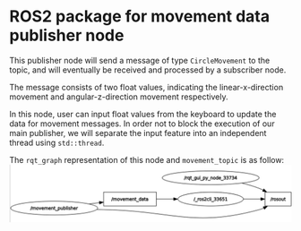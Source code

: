# ROS2 package for movement data publisher node


This publisher node will send a message of type `CircleMovement` to the topic, and will eventually be received and processed by a subscriber node.

The message consists of two float values, indicating the linear-x-direction movement and angular-z-direction movement respectively.

In this node, user can input float values from the keyboard to update the data for movement messages. In order not to block the execution of our main publisher, we will separate the input feature into an independent thread using `std::thread`.

The `rqt_graph` representation of this node and `movement_topic` is as follow:
![movement_publisher_graph](img/movement_publisher_graph.png "movement_publisher & topic graph")